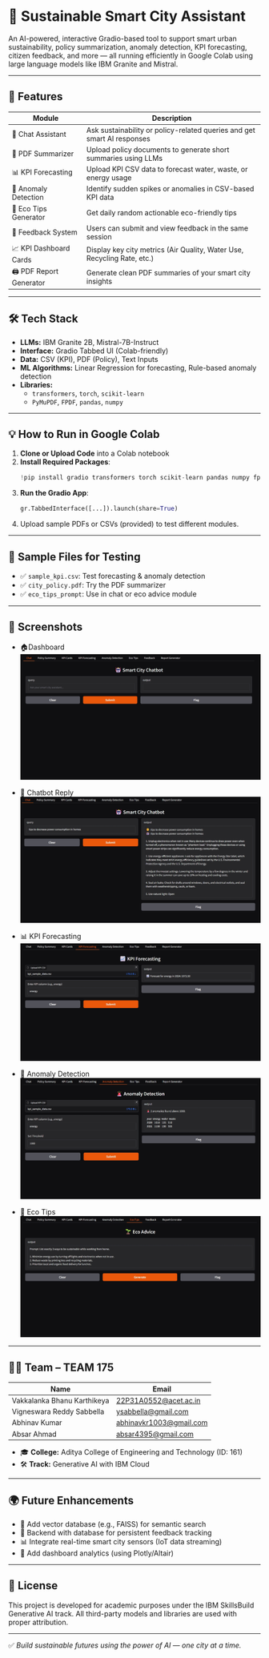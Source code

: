 # 🌆 Sustainable Smart City Assistant

  
An AI-powered, interactive Gradio-based tool to support smart urban sustainability, policy summarization, anomaly detection, KPI forecasting, citizen feedback, and more — all running efficiently in Google Colab using large language models like IBM Granite and Mistral.

---

## 🚀 Features

| Module                   | Description                                                             |
| ------------------------ | ----------------------------------------------------------------------- |
| 🤖 Chat Assistant        | Ask sustainability or policy-related queries and get smart AI responses |
| 📄 PDF Summarizer        | Upload policy documents to generate short summaries using LLMs          |
| 📊 KPI Forecasting       | Upload KPI CSV data to forecast water, waste, or energy usage           |
| 🚨 Anomaly Detection     | Identify sudden spikes or anomalies in CSV-based KPI data               |
| 🌱 Eco Tips Generator    | Get daily random actionable eco-friendly tips                           |
| 📝 Feedback System       | Users can submit and view feedback in the same session                  |
| 📈 KPI Dashboard Cards   | Display key city metrics (Air Quality, Water Use, Recycling Rate, etc.) |
| 🖨️ PDF Report Generator | Generate clean PDF summaries of your smart city insights                |

---

## 🛠️ Tech Stack

- **LLMs:** IBM Granite 2B, Mistral-7B-Instruct
- **Interface:** Gradio Tabbed UI (Colab-friendly)
- **Data:** CSV (KPI), PDF (Policy), Text Inputs
- **ML Algorithms:** Linear Regression for forecasting, Rule-based anomaly detection
- **Libraries:**
  - `transformers`, `torch`, `scikit-learn`
  - `PyMuPDF`, `FPDF`, `pandas`, `numpy`

---

## 💡 How to Run in Google Colab

1. **Clone or Upload Code** into a Colab notebook
2. **Install Required Packages**:
   ```python
   !pip install gradio transformers torch scikit-learn pandas numpy fpdf pymupdf
   ```
3. **Run the Gradio App**:
   ```python
   gr.TabbedInterface([...]).launch(share=True)
   ```
4. Upload sample PDFs or CSVs (provided) to test different modules.

---

## 📁 Sample Files for Testing

- ✅ `sample_kpi.csv`: Test forecasting & anomaly detection
- ✅ `city_policy.pdf`: Try the PDF summarizer
- ✅ `eco_tips_prompt`: Use in chat or eco advice module

---

## 📸 Screenshots

- 🏠Dashboard
![Chatbot Reply](Images/dashboard.jpeg)

- 🤖 Chatbot Reply
![Chatbot Reply](Images/chat.jpeg)

- 📊 KPI Forecasting
![Forecast Chart](Images/kpi_forecasting.jpeg)

- 🚨 Anomaly Detection
![Anomaly Table](Images/anomaly_detection.jpeg)

- 🌱 Eco Tips
![Eco Tips](Images/eco_tips.jpeg)

---

## 👨‍💻 Team – TEAM 175

| Name                        | Email                                                      |
| --------------------------- | ---------------------------------------------------------- |
| Vakkalanka Bhanu Karthikeya | [22P31A0552@acet.ac.in](mailto:22P31A0552@acet.ac.in)      |
| Vigneswara Reddy Sabbella   | [ysabbella@gmail.com](mailto\:ysabbella@gmail.com)         |
| Abhinav Kumar               | [abhinavkr1003@gmail.com](mailto\:abhinavkr1003@gmail.com) |
| Absar Ahmad                 | [absar4395@gmail.com](mailto\:absar4395@gmail.com)         |

- 🎓 **College:** Aditya College of Engineering and Technology (ID: 161)
- 🛠️ **Track:** Generative AI with IBM Cloud

---

## 🌍 Future Enhancements

- 🧠 Add vector database (e.g., FAISS) for semantic search
- 📡 Backend with database for persistent feedback tracking
- 📊 Integrate real-time smart city sensors (IoT data streaming)
- 🎯 Add dashboard analytics (using Plotly/Altair)

---

## 📜 License

This project is developed for academic purposes under the IBM SkillsBuild Generative AI track. All third-party models and libraries are used with proper attribution.

---

✅ *Build sustainable futures using the power of AI — one city at a time.*

